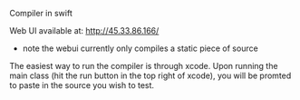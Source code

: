 
Compiler in swift

Web UI available at: http://45.33.86.166/
- note the webui currently only compiles a static piece of source

The easiest way to run the compiler is through xcode. Upon running the main class (hit the run button in the top right of xcode), you will be promted to paste in the source you wish to test.
